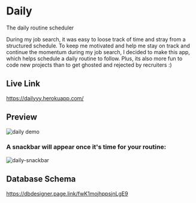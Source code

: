 # Daily
The daily routine scheduler

During my job search, it was easy to loose track of time and stray from a structured schedule. To keep me motivated and help me stay on track and continue the momentum during my job search, I decided to make this app, which helps schedule a daily routine to follow. Plus, its also more fun to code new projects than to get ghosted and rejected by recruiters :)

## Live Link
https://dailyyy.herokuapp.com/

## Preview
![daily demo](https://user-images.githubusercontent.com/72715781/117080516-d7f2aa80-acf2-11eb-93e3-009bd1ed0e82.gif)

### A snackbar will appear once it's time for your routine:
![daily-snackbar](https://user-images.githubusercontent.com/72715781/117234648-41011d80-adda-11eb-8267-9d958f2a6f5f.gif)

## Database Schema
https://dbdesigner.page.link/fwK1mojhppsjnLgE9
